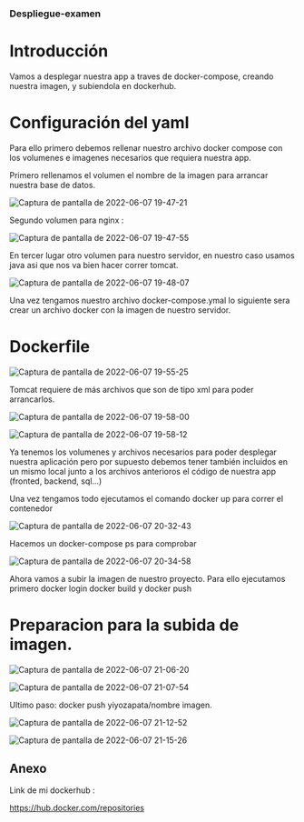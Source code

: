 ### Despliegue-examen

# Introducción

Vamos a desplegar nuestra app a traves de docker-compose, creando nuestra imagen, y subiendola en dockerhub.

# Configuración del yaml
 
Para ello primero debemos rellenar nuestro archivo docker compose con los volumenes e imagenes necesarios que requiera nuestra app.

Primero rellenamos el volumen el nombre de la imagen para arrancar nuestra base de datos.


![Captura de pantalla de 2022-06-07 19-47-21](https://user-images.githubusercontent.com/100800688/172449403-0328fc4c-e602-4d85-aa53-bd09a06ffc29.png)


Segundo volumen para nginx :


![Captura de pantalla de 2022-06-07 19-47-55](https://user-images.githubusercontent.com/100800688/172449540-87aabd37-11f2-4abb-874b-781b8c2e778c.png)


En tercer lugar otro volumen para nuestro servidor, en nuestro caso usamos java asi que nos va bien hacer correr tomcat.


![Captura de pantalla de 2022-06-07 19-48-07](https://user-images.githubusercontent.com/100800688/172449926-3445f20f-390f-4f6d-a62d-4dd8cff7bbdd.png)


Una vez tengamos nuestro archivo docker-compose.ymal lo siguiente sera crear un archivo docker con la imagen de nuestro servidor.

# Dockerfile


![Captura de pantalla de 2022-06-07 19-55-25](https://user-images.githubusercontent.com/100800688/172450501-fb1bb4d2-708b-456b-9c7f-bf6c4b743515.png)


Tomcat requiere de más archivos que son de tipo xml para poder arrancarlos.


![Captura de pantalla de 2022-06-07 19-58-00](https://user-images.githubusercontent.com/100800688/172450884-bbd8ed43-acba-43d5-9318-96cc57b9fb05.png)

![Captura de pantalla de 2022-06-07 19-58-12](https://user-images.githubusercontent.com/100800688/172450893-b548caec-81c5-4349-a453-a5880c184b2f.png)


Ya tenemos los volumenes y archivos necesarios para poder desplegar nuestra aplicación pero por supuesto debemos tener también incluidos en un mismo local junto a los archivos anterioros el código de nuestra app (fronted, backend, sql...)

Una vez tengamos todo ejecutamos el comando docker up para correr el contenedor

![Captura de pantalla de 2022-06-07 20-32-43](https://user-images.githubusercontent.com/100800688/172456935-2d282071-b6fc-4367-8f2e-cee972e033d6.png)

Hacemos un docker-compose ps para comprobar

![Captura de pantalla de 2022-06-07 20-34-58](https://user-images.githubusercontent.com/100800688/172457183-86edad3a-e5b0-4a5d-bd07-e09b6cf3ad76.png)

Ahora vamos a subir la imagen de nuestro proyecto. Para ello ejecutamos primero docker login docker build y docker push

# Preparacion para la subida de imagen.

![Captura de pantalla de 2022-06-07 21-06-20](https://user-images.githubusercontent.com/100800688/172462402-883e70ae-431e-4797-b4bb-33b84b1ce669.png)

![Captura de pantalla de 2022-06-07 21-07-54](https://user-images.githubusercontent.com/100800688/172462894-f76e0342-4de1-4716-afbb-2fb2c872186a.png)

Ultimo paso: docker push yiyozapata/nombre imagen.

![Captura de pantalla de 2022-06-07 21-12-52](https://user-images.githubusercontent.com/100800688/172463538-2cb4e74e-4ab0-42d7-a2a4-323377617252.png)

![Captura de pantalla de 2022-06-07 21-15-26](https://user-images.githubusercontent.com/100800688/172463888-41eeb7cf-638a-42f1-9f3a-6c0b2c64ef80.png)


## Anexo

Link de mi dockerhub :

https://hub.docker.com/repositories











 
